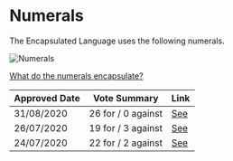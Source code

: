 # Numerals

The Encapsulated Language uses the following numerals.

![Numerals](/elp-documentation/img/numbers/Numerals.png)

[What do the numerals encapsulate?](https://kroyxlab.github.io/elp-documentation/encapsulation.html#numerals)

| Approved Date |    Vote Summary    | Link                                                                                                                    |
| ------------- | :----------------: | ----------------------------------------------------------------------------------------------------------------------- |
| 31/08/2020    | 26 for / 0 against | [See](https://www.reddit.com/r/EncapsulatedLanguage/comments/iitsfp/official_proposal_vote_to_change_numeral_0/)        |
| 26/07/2020    | 19 for / 3 against | [See](https://www.reddit.com/r/EncapsulatedLanguage/comments/hwyxdw/official_proposal_vote_to_modify_numeral_0_for/)    |
| 24/07/2020    | 22 for / 2 against | [See](https://www.reddit.com/r/EncapsulatedLanguage/comments/hvmhsr/official_proposal_vote_to_officialise_the_numeral/) |

